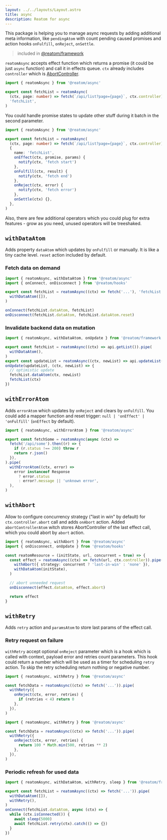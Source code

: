 ```yaml
---
layout: ../../layouts/Layout.astro
title: async
description: Reatom for async
---
```


This package is helping you to manage async requests by adding additional meta information, like `pendingAtom` with count pending caused promises and action hooks `onFulfill`, `onReject`, `onSettle`.

> included in [@reatom/framework](/packages/framework)

`reatomAsync` accepts effect function which returns a promise (it could be just `async` function) and call it in effects queue. `ctx` already includes `controller` which is [AbortController](https://developer.mozilla.org/en-US/docs/Web/API/AbortController).

```ts
import { reatomAsync } from '@reatom/async'

export const fetchList = reatomAsync(
  (ctx, page: number) => fetch(`/api/list?page={page}`, ctx.controller),
  'fetchList',
)
```

You could handle promise states to update other stuff during it batch in the second parameter.

```ts
import { reatomAsync } from '@reatom/async'

export const fetchList = reatomAsync(
  (ctx, page: number) => fetch(`/api/list?page={page}`, ctx.controller),
  {
    name: 'fetchList',
    onEffect(ctx, promise, params) {
      notify(ctx, 'fetch start')
    },
    onFulfill(ctx, result) {
      notify(ctx, 'fetch end')
    },
    onReject(ctx, error) {
      notify(ctx, 'fetch error')
    },
    onSettle(ctx) {},
  },
)
```

Also, there are few additional operators which you could plug for extra features - grow as you need, unused operators will be treeshaked.

## `withDataAtom`

Adds property `dataAtom` which updates by `onFulfill` or manually. It is like a tiny cache level. `reset` action included by default.

### Fetch data on demand

```ts
import { reatomAsync, withDataAtom } from '@reatom/async'
import { onConnect, onDisconnect } from '@reatom/hooks'

export const fetchList = reatomAsync((ctx) => fetch('...'), 'fetchList').pipe(
  withDataAtom([]),
)

onConnect(fetchList.dataAtom, fetchList)
onDisconnect(fetchList.dataAtom, fetchList.dataAtom.reset)
```

### Invalidate backend data on mutation

```ts
import { reatomAsync, withDataAtom, onUpdate } from '@reatom/framework'

export const fetchList = reatomAsync((ctx) => api.getList()).pipe(
  withDataAtom(),
)
export const updateList = reatomAsync((ctx, newList) => api.updateList(newList))
onUpdate(updateList, (ctx, newList) => {
  // optimistic update
  fetchList.dataAtom(ctx, newList)
  fetchList(ctx)
})
```

## `withErrorAtom`

Adds `errorAtom` which updates by `onReject` and clears by `onFulfill`. You could add a mapper function and reset trigger: `null | 'onEffect' | 'onFulfill'` (`onEffect` by default).

```ts
import { reatomAsync, withErrorAtom } from '@reatom/async'

export const fetchSome = reatomAsync(async (ctx) =>
  fetch('/api/some').then((r) => {
    if (r.status !== 200) throw r
    return r.json()
  }),
).pipe(
  withErrorAtom((ctx, error) =>
    error instanceof Response
      ? error.status
      : error?.message || 'unknown error',
  ),
)
```

## `withAbort`

Allow to configure concurrency strategy ("last in win" by default) for `ctx.controller.abort` call and adds `onAbort` action. Added `abortControllerAtom` witch stores AbortController of the last effect call, which you could abort by `abort` action.

```ts
import { reatomAsync, withAbort } from '@reatom/async'
import { onDisconnect, onUpdate } from '@reatom/hooks'

const reatomResource = (initState, url, concurrent = true) => {
  const effect = reatomAsync((ctx) => fetch(url, ctx.controller)).pipe(
    withAbort({ strategy: concurrent ? 'last-in-win' : 'none' }),
    withDataAtom(initState),
  )

  // abort unneeded request
  onDisconnect(effect.dataAtom, effect.abort)

  return effect
}
```

## `withRetry`

Adds `retry` action and `paramsAtom` to store last params of the effect call.

### Retry request on failure

`withRetry` accept optional `onReject` parameter which is a hook which is called with context, payload error and retries count parameters. This hook could return a number which will be used as a timer for scheduling `retry` action. To skip the retry scheduling return nothing or negative number.

```ts
import { reatomAsync, withRetry } from '@reatom/async'

const fetchData = reatomAsync((ctx) => fetch('...')).pipe(
  withRetry({
    onReject(ctx, error, retries) {
      if (retries < 4) return 0
    },
  }),
)
```

```ts
import { reatomAsync, withRetry } from '@reatom/async'

const fetchData = reatomAsync((ctx) => fetch('...')).pipe(
  withRetry({
    onReject(ctx, error, retries) {
      return 100 * Math.min(500, retries ** 2)
    },
  }),
)
```

### Periodic refresh for used data

```ts
import { reatomAsync, withDataAtom, withRetry, sleep } from '@reatom/framework'

export const fetchList = reatomAsync((ctx) => fetch('...')).pipe(
  withDataAtom([]),
  withRetry(),
)
onConnect(fetchList.dataAtom, async (ctx) => {
  while (ctx.isConnected()) {
    await sleep(5000)
    await fetchList.retry(ctx).catch(() => {})
  }
})
```
